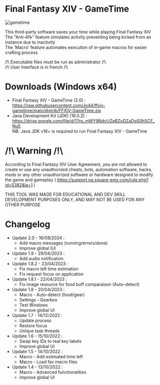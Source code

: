 # Final Fantasy XIV - GameTime

![gametime](https://github.com/user-attachments/assets/73543f8d-5848-475d-96f0-427e31d9d735)

This third-party software saves your time while playing Final Fantasy XIV  
The "Anti-Afk" feature simulates activity preventing being kicked from an instance due to inactivity  
The 'Macro' feature automates execution of in-game macros for easier crafting process

/!\ Executable files must be run as administrator /!\  
/!\ User Interface is in french /!\  

# Downloads (Windows x64)

* Final Fantasy XIV - GameTime (2.0) :  
https://raw.githubusercontent.com/Jo44/ffxiv-gametime/main/distrib/FFXIV-GameTime.zip  
* Java Development Kit (JDK) (16.0.2) :  
https://drive.google.com/file/d/17rp_mWY9NdcUZeBZoDZaDgS0hSCF_Nu5  
NB: Java JDK v16+ is required to run Final Fantasy XIV - GameTime

# /!\ Warning /!\\

According to Final Fantasy XIV User Agreement, you are not allowed to create or use any unauthorized cheats, bots, automation software, hacks, mods or any other unauthorized software or hardware designed to modify the game and gameplay ( https://support.na.square-enix.com/rule.php?id=5382&la=1 )

THIS TOOL WAS MADE FOR EDUCATIONAL AND DEV SKILL DEVELOPMENT PURPOSES ONLY, AND MAY NOT BE USED FOR ANY OTHER PURPOSE

# Changelog

* Update 2.0 - 16/08/2024 :  
  * Add macro messages (running/errors/done)
  * Improve global IUI
* Update 1.9 - 29/04/2023 :  
  * Add audio notification
* Update 1.8.2 - 23/04/2023 :  
  * Fix macro left time estimation  
  * Fix request focus on application 
* Update 1.8.1 - 22/04/2023 :  
  * Fix image resource for food buff comparaison (Auto-detect)
* Update 1.8 - 20/04/2023 :  
  * Macro - Auto-detect (food/gear)  
  * Settings - Gearbox  
  * Test Windows  
  * Improve global UI  
* Update 1.7 - 14/12/2022 :  
  * Update process  
  * Restore focus  
  * Unique task threads  
* Update 1.6 - 15/10/2022 :  
  * Swap key IDs to real key labels  
  * Improve global UI  
* Update 1.5 - 14/10/2022 :  
  * Macro - Add estimated time left  
  * Macro - Load fav macro files  
* Update 1.4 - 13/10/2022 :  
  * Macro - Advanced functionalities  
  * Improve global UI
